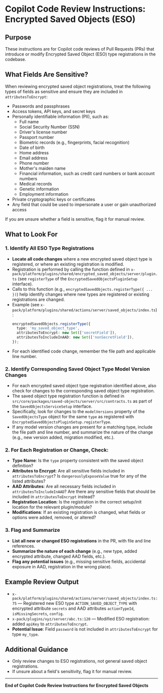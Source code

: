 # Copilot Code Review Instructions: Encrypted Saved Objects (ESO)

## Purpose
These instructions are for Copilot code reviews of Pull Requests (PRs) that introduce or modify Encrypted Saved Object (ESO) type registrations in the codebase.


## What Fields Are Sensitive?

When reviewing encrypted saved object registrations, treat the following types of fields as sensitive and ensure they are included in `attributesToEncrypt`:
- Passwords and passphrases
- Access tokens, API keys, and secret keys
- Personally identifiable information (PII), such as:
  - Full name 
  - Social Security Number (SSN) 
  - Driver's license number 
  - Passport number 
  - Biometric records (e.g., fingerprints, facial recognition)
  - Date of birth
  - Home address
  - Email address
  - Phone number 
  - Mother's maiden name
  - Financial information, such as credit card numbers or bank account numbers 
  - Medical records 
  - Genetic information 
  - Employment information 
- Private cryptographic keys or certificates
- Any field that could be used to impersonate a user or gain unauthorized access

If you are unsure whether a field is sensitive, flag it for manual review.

## What to Look For


### 1. Identify All ESO Type Registrations
- **Locate all code changes** where a new encrypted saved object type is registered, or where an existing registration is modified.
- Registration is performed by calling the function defined in `x-pack/platform/plugins/shared/encrypted_saved_objects/server/plugin.ts` (see `registerType` of the `EncryptedSavedObjectsPluginSetup` interface).
- Calls to this function (e.g., `encryptedSavedObjects.registerType({ ... })`) help identify changes where new types are registered or existing registrations are changed.
- Example (see `x-pack/platform/plugins/shared/actions/server/saved_objects/index.ts`):
  ```typescript
  encryptedSavedObjects.registerType({
    type: 'my_saved_object_type',
    attributesToEncrypt: new Set(['secretField']),
    attributesToIncludeInAAD: new Set(['nonSecretField']),
  });
  ```
- For each identified code change, remember the file path and applicable line number.

### 2. Identify Corresponding Saved Object Type Model Version Changes
- For each encrypted saved object type registration identified above, also check for changes to the corresponding saved object type registration.
- The saved object type registration function is defined in `src/core/packages/saved-objects/server/src/contracts.ts` as part of the `SavedObjectsServiceSetup` interface.
- Specifically, look for changes to the `modelVersions` property of the `SavedObjectsType` object for the same `type` as registered with `EncryptedSavedObjectsPluginSetup.registerType`.
- If any model version changes are present for a matching type, include the file path and line number, and summarize the nature of the change (e.g., new version added, migration modified, etc.).

### 2. For Each Registration or Change, Check:
- **Type Name**: Is the `type` property consistent with the saved object definition?
- **Attributes to Encrypt**: Are all sensitive fields included in `attributesToEncrypt`? Is `dangerouslyExposeValue` true for any of the listed attributes?
- **AAD Attributes**: Are all necessary fields included in `attributesToIncludeInAAD`? Are there any sensitive fields that should be included in `attributesToEncrypt` instead?
- **Registration Location**: Is the registration in the correct setup/init location for the relevant plugin/module?
- **Modifications**: If an existing registration is changed, what fields or options were added, removed, or altered?

### 3. Flag and Summarize
- **List all new or changed ESO registrations** in the PR, with file and line references.
- **Summarize the nature of each change** (e.g., new type, added encrypted attribute, changed AAD fields, etc.).
- **Flag any potential issues** (e.g., missing sensitive fields, accidental exposure in AAD, registration in the wrong place).

## Example Review Output
- `x-pack/platform/plugins/shared/actions/server/saved_objects/index.ts:75` — Registered new ESO type `ACTION_SAVED_OBJECT_TYPE` with encrypted attribute `secrets` and AAD attributes `actionTypeId`, `isMissingSecrets`, `config`.
- `x-pack/plugins/xyz/server/abc.ts:120` — Modified ESO registration: added `apiKey` to `attributesToEncrypt`.
- **Potential Issue**: Field `password` is not included in `attributesToEncrypt` for type `my_type`.

## Additional Guidance
- Only review changes to ESO registrations, not general saved object registrations.
- If unsure about a field's sensitivity, flag it for manual review.

---

**End of Copilot Code Review Instructions for Encrypted Saved Objects**
